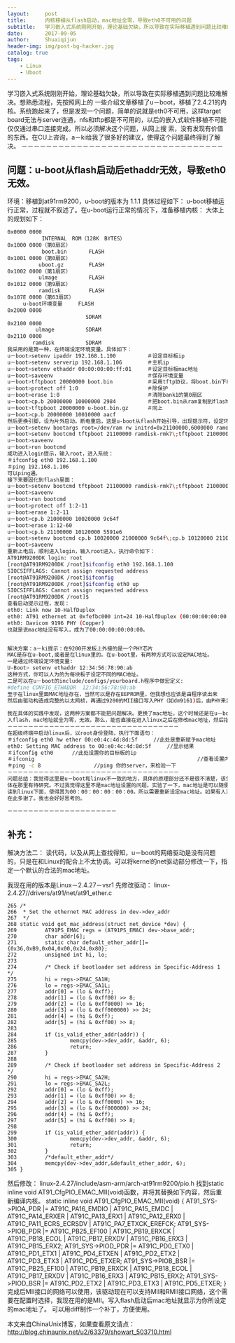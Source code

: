```yaml
---
layout:     post
title:      内核移植从flash启动，mac地址全零，导致eth0不可用的问题
subtitle:   学习嵌入式系统刚刚开始，理论基础欠缺，所以导致在实际移植遇到问题比较难解决。
date:       2017-09-05
author:     Shuaiqijun
header-img: img/post-bg-hacker.jpg
catalog: true
tags:
    - Linux
    - Uboot
---
```


学习嵌入式系统刚刚开始，理论基础欠缺，所以导致在实际移植遇到问题比较难解决。想熟悉流程，先按照网上的
一些介绍文章移植了u－boot，移植了2.4.21的内核。系统跑起来了，但是发现一个问题，简单的说就是eth0不可用，这样target
board无法与server连通，nfs和tftp都是不可用的，以后的嵌入式软件移植不可能仅仅通过串口连接完成。所以必须解决这个问题，从网上搜
索，没有发现有价值的东西。在CU上咨询，a－ki给我了很多好的建议，使得这个问题最终得到了解决。
－－－－－－－－－－－－－－－－－－－－－－－－－－－－－－－－－
## 问题：u-boot从flash启动后ethaddr无效，导致eth0无效。
环境：移植到at91rm9200，u-boot的版本为 1.1.1
具体过程如下：
u-boot移植运行正常，过程就不叙述了。在u-boot运行正常的情况下，准备移植内核：
大体上的规划如下：

```bash
0x0000 0000
           INTERNAL　ROM（128K　BYTES） 
0x1000 0000（第0扇区）
           boot.bin       FLASH 
0x1001 0000（第0扇区）
          uboot.gz        FLASH 
0x1002 0000（第1扇区）
          ulmage          FLASH 
0x1012 0000（第9扇区）
          ramdisk         FLASH 
0x107E 0000（第63扇区）
　　　u-boot环境变量     FLASH 
0x2000 0000
                         SDRAM 
0x2100 0000
         ulmage          SDRAM 
0x2110 0000
        ramdisk          SDRAM
我采用的是第一种，在终端设定环境变量。具体如下：
u－boot>setenv ipaddr 192.168.1.100          ＃设定目标板ip
u－boot>setenv serverip 192.168.1.106        ＃主机ip
u－boot>setenv ethaddr 00:00:00:00:ff:01     ＃设定目标板mac地址
u－boot>saveenv                              ＃保存环境变量
u－boot>tftpboot 20000000 boot.bin           ＃采用tftp协议，将boot.bin下载到20000000的SDRAM
u－boot>protect off 1:0                      ＃除保护
u－boot>erase 1:0                            ＃清除bank1的第0扇区
u－boot>cp.b 20000000 10000000 2984          ＃把boot.bin从ram复制到flash区10000000处，2984为boot.bin的大小（16进制）
u－boot>tftpboot 20000000 u-boot.bin.gz      ＃同上
u－boot>cp.b 20000000 10010000 aacf
然后更换引脚，设为片外启动。断电重启，这是u-boot从flash开始引导，出现提示符，设定环境变量使过程自动化：
u－boot>setenv bootargs root=/dev/ram rw initrd=0x21100000,6000000 ramdisk_size=15360 console=ttyS0,115200 mem=32M
u－boot>setenv bootcmd tftpboot 21100000 ramdisk-rmk7\;tftpboot 21000000 uImage\;bootm 21000000
u－boot>saveenv
u－boot>run bootcmd
成功进入login提示，输入root，进入系统：
＃ifconfig eth0 192.168.1.100
＃ping 192.168.1.106
可以ping通。
接下来要固化到flash里面：
u－boot>setenv bootcmd tftpboot 21100000 ramdisk-rmk7\;tftpboot 21000000 uImage
u－boot>saveenv
u－boot>run bootcmd
u－boot>protect off 1:2-11
u－boot>erase 1:2-11
u－boot>cp.b 21000000 10020000 9c64f
u－boot>erase 1:12-60
u－boot>cp.b 21100000 10120000 5591e6
u－boot>setenv bootcmd cp.b 10020000 21000000 9c64f\;cp.b 10120000 21100000 5591e6\;bootm 21000000
u－boot>saveenv
重新上电后，顺利进入login，输入root进入，执行命令如下：
AT91RM9200DK login: root
[root@AT91RM9200DK /root]$ifconfig eth0 192.168.1.100
SIOCSIFFLAGS: Cannot assign requested address
[root@AT91RM9200DK /root]$ifconfig
[root@AT91RM9200DK /root]$ifconfig eth0 up
SIOCSIFFLAGS: Cannot assign requested address
[root@AT91RM9200DK /root]$
查看启动提示过程，发现：
eth0: Link now 10-HalfDuplex
eth0: AT91 ethernet at 0xfefbc000 int=24 10-HalfDuplex (00:00:00:00:00:00)
eth0: Davicom 9196 PHY (Copper)
也就是说mac地址没有写入，成为了00:00:00:00:00:00。


解决方案：a－ki提示：在9200开发板上外接的是一个PHY芯片 
MAC是存在u-boot,或者是在linux里的。在u-boot里，有两种方式可以设定MAC地址。
一是通过终端设定环境变量:
U-Boot> setenv ethaddr 12:34:56:78:90:ab
这种方式，你可以人为的为每块板子设定不同的MAC地址。
二是可以在u－boot的include/configs/yourboard.h程序中做宏定义:
#define CONFIG_ETHADDR  12:34:56:78:90:ab
至于在linux里面MAC地址存在，当然可以是存在EEPROM里，但我想也应该是由程序读出来
然后由驱动构造成完整的以太网桢，再通过9200的MII接口写入PHY（如dm9161)后，由PHY来发出。不会象某些芯片会自动读入。
   
我在具体的实践中发现，这两种方案都不能把问题解决。更换了mac地址，这个时候还是在u－boot>提示符下更改的，仍然不成立。也就是说一旦写
入flash，mac地址就全为零，无效。那么，能否直接在进入linux之后在修改mac地址，然后指定ip呢？经过实践，此方案可行。具体方法如下：
－－－－－－－－－－－－－－－－－－－－－－－－－－－－－－－－－
在超级终端中启动linux后，以root身份登陆，执行下面语句：
＃ifconfig eth0 hw ether 00:e0:4c:4d:8d:5f     //此处是重新赋予mac地址
eth0: Setting MAC address to 00:e0:4c:4d:8d:5f     //显示结果
＃ifconfig eth0      //此处设置你的目标板的ip
＃ifconig                                                    //查看设置内容
＃ping -c 8                 //ping 你的server，来检验一下
－－－－－－－－－－－－－－－－－－－－－－－－－－－－－－－－－
问题总结：我觉得这里是u－boot和linux不一致的地方，具体的原理部分还不是很不清楚，该分歧的地方具
体在那里有待研究。不过我觉得这里不是mac地址设置的问题。实验了一下，mac地址是可以随便设的。只不过在u－boot里面设定的ethaddr没有
读到linux下面，使得其为00：00：00：00：00：00。所以需要重新设定mac地址。如果有人清楚的知道该问题的核心所在，请告诉我，呵呵，
在此多谢了。我也会好好思考的。

－－－－－－－－－－－－－－－－－－－－－
```

## 补充：
解决方法二：
读代码，以及从网上查找得知，u－boot的网络驱动是没有问题的，只是在和Linux的配合上不太协调。可以将kernel的net驱动部分修改一下，指定一个默认的合法的mac地址。

我现在用的版本是Linux－2.4.27－vsr1
先修改驱动：
linux-2.4.27//drivers/at91/net/at91_ether.c

    265 /*
    266  * Set the ethernet MAC address in dev->dev_addr
    267  */
    268 static void get_mac_address(struct net_device *dev) {
    269         AT91PS_EMAC regs = (AT91PS_EMAC) dev->base_addr;
    270         char addr[6];
    271         static char default_ether_addr[]={0x36,0xB9,0x04,0x00,0x24,0x80};
    272         unsigned int hi, lo;
    273 
    274         /* Check if bootloader set address in Specific-Address 1 */
    275         hi = regs->EMAC_SA1H;
    276         lo = regs->EMAC_SA1L;
    277         addr[0] = (lo & 0xff);
    278         addr[1] = (lo & 0xff00) >> 8;
    279         addr[2] = (lo & 0xff0000) >> 16;
    280         addr[3] = (lo & 0xff000000) >> 24;
    281         addr[4] = (hi & 0xff);
    282         addr[5] = (hi & 0xff00) >> 8;
    283 
    284         if (is_valid_ether_addr(addr)) {
    285                 memcpy(dev->dev_addr, &addr, 6);
    286                 return;
    287         }
    288 
    289         /* Check if bootloader set address in Specific-Address 2 */
    290         hi = regs->EMAC_SA2H;
    291         lo = regs->EMAC_SA2L;
    292         addr[0] = (lo & 0xff);
    293         addr[1] = (lo & 0xff00) >> 8;
    294         addr[2] = (lo & 0xff0000) >> 16;
    295         addr[3] = (lo & 0xff000000) >> 24;
    296         addr[4] = (hi & 0xff);
    297         addr[5] = (hi & 0xff00) >> 8;
    298 
    299         if (is_valid_ether_addr(addr)) {
    300                 memcpy(dev->dev_addr, &addr, 6);
    301                 return;
    302         }
    303         /*default_ether_addr*/
    304         memcpy(dev->dev_addr,&default_ether_addr, 6);
    305 }
然后修改：
linux-2.4.27/include/asm-arm/arch-at91rm9200/pio.h
找到static inline void AT91_CfgPIO_EMAC_MII(void)函数，并将其替换如下内容，然后重新编译内核。
static inline void AT91_CfgPIO_EMAC_MII(void) {
        AT91_SYS->PIOA_PDR |= AT91C_PA16_EMDIO | AT91C_PA15_EMDC | AT91C_PA14_ERXER | AT91C_PA13_ERX1
                | AT91C_PA12_ERX0 | AT91C_PA11_ECRS_ECRSDV | AT91C_PA7_ETXCK_EREFCK;
        AT91_SYS->PIOB_PDR |= AT91C_PB25_EF100 | AT91C_PB19_ERXCK | AT91C_PB18_ECOL | AT91C_PB17_ERXDV
                | AT91C_PB16_ERX3 | AT91C_PB15_ERX2;
        AT91_SYS->PIOD_PDR |= AT91C_PD0_ETX0 | AT91C_PD1_ETX1 | AT91C_PD4_ETXEN | AT91C_PD2_ETX2
                | AT91C_PD3_ETX3 | AT91C_PD5_ETXER;
        AT91_SYS->PIOB_BSR |= AT91C_PB25_EF100 | AT91C_PB19_ERXCK | AT91C_PB18_ECOL | AT91C_PB17_ERXDV
                | AT91C_PB16_ERX3 | AT91C_PB15_ERX2;
        AT91_SYS->PIOD_BSR |= AT91C_PD2_ETX2 | AT91C_PD3_ETX3 | AT91C_PD5_ETXER;
}
完成后MII接口的网络可以使用，该驱动现在可以支持MII和RMII接口网络，这个需要在配置时选择，我现在用的是MII。写入flash启动后mac地址就显示为你所设定的mac地址了。
可以用diff制作一个补丁，方便使用。
                
                
                

本文来自ChinaUnix博客，如果查看原文请点：http://blog.chinaunix.net/u2/63379/showart_503710.html